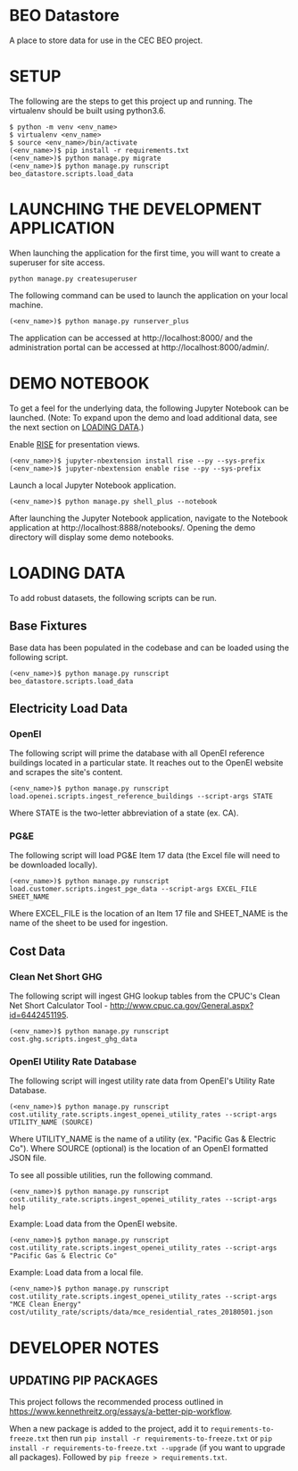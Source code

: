# BEO Datastore

A place to store data for use in the CEC BEO project.

# SETUP

The following are the steps to get this project up and running. The virtualenv should be built using python3.6.

```
$ python -m venv <env_name>
$ virtualenv <env_name>
$ source <env_name>/bin/activate
(<env_name>)$ pip install -r requirements.txt
(<env_name>)$ python manage.py migrate
(<env_name>)$ python manage.py runscript beo_datastore.scripts.load_data
```

# LAUNCHING THE DEVELOPMENT APPLICATION

When launching the application for the first time, you will want to create a superuser for site access.

```
python manage.py createsuperuser
```

The following command can be used to launch the application on your local machine.

```
(<env_name>)$ python manage.py runserver_plus
```

The application can be accessed at http://localhost:8000/ and the administration portal can be accessed at http://localhost:8000/admin/.

# DEMO NOTEBOOK

To get a feel for the underlying data, the following Jupyter Notebook can be launched. (Note: To expand upon the demo and load additional data, see the next section on [LOADING DATA](#loading-data).)

Enable [RISE](https://github.com/damianavila/RISE) for presentation views.

```
(<env_name>)$ jupyter-nbextension install rise --py --sys-prefix
(<env_name>)$ jupyter-nbextension enable rise --py --sys-prefix
```

Launch a local Jupyter Notebook application.

```
(<env_name>)$ python manage.py shell_plus --notebook
```

After launching the Jupyter Notebook application, navigate to the Notebook application at http://localhost:8888/notebooks/. Opening the demo directory will display some demo notebooks.

# LOADING DATA

To add robust datasets, the following scripts can be run.

## Base Fixtures

Base data has been populated in the codebase and can be loaded using the following script.

```
(<env_name>)$ python manage.py runscript beo_datastore.scripts.load_data
```

## Electricity Load Data

### OpenEI

The following script will prime the database with all OpenEI reference buildings located in a particular state. It reaches out to the OpenEI website and scrapes the site's content.

```
(<env_name>)$ python manage.py runscript load.openei.scripts.ingest_reference_buildings --script-args STATE
```

Where STATE is the two-letter abbreviation of a state (ex. CA).

### PG&E

The following script will load PG&E Item 17 data (the Excel file will need to be downloaded locally).

```
(<env_name>)$ python manage.py runscript load.customer.scripts.ingest_pge_data --script-args EXCEL_FILE SHEET_NAME
```

Where EXCEL_FILE is the location of an Item 17 file and SHEET_NAME is the name of the sheet to be used for ingestion.

## Cost Data

### Clean Net Short GHG

The following script will ingest GHG lookup tables from the CPUC's Clean Net Short Calculator Tool - http://www.cpuc.ca.gov/General.aspx?id=6442451195.

```
(<env_name>)$ python manage.py runscript cost.ghg.scripts.ingest_ghg_data
```

### OpenEI Utility Rate Database

The following script will ingest utility rate data from OpenEI's Utility Rate Database.

```
(<env_name>)$ python manage.py runscript cost.utility_rate.scripts.ingest_openei_utility_rates --script-args UTILITY_NAME (SOURCE)
```

Where UTILITY_NAME is the name of a utility (ex. "Pacific Gas & Electric Co").
Where SOURCE (optional) is the location of an OpenEI formatted JSON file.

To see all possible utilities, run the following command.

```
(<env_name>)$ python manage.py runscript cost.utility_rate.scripts.ingest_openei_utility_rates --script-args help
```

Example: Load data from the OpenEI website.

```
(<env_name>)$ python manage.py runscript cost.utility_rate.scripts.ingest_openei_utility_rates --script-args "Pacific Gas & Electric Co"
```

Example: Load data from a local file.

```
(<env_name>)$ python manage.py runscript cost.utility_rate.scripts.ingest_openei_utility_rates --script-args "MCE Clean Energy" cost/utility_rate/scripts/data/mce_residential_rates_20180501.json
```

# DEVELOPER NOTES

## UPDATING PIP PACKAGES

This project follows the recommended process outlined in https://www.kennethreitz.org/essays/a-better-pip-workflow.

When a new package is added to the project, add it to `requirements-to-freeze.txt` then run `pip install -r requirements-to-freeze.txt` or `pip install -r requirements-to-freeze.txt --upgrade` (if you want to upgrade all packages). Followed by `pip freeze > requirements.txt`.
